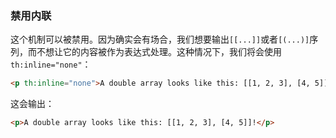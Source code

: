 ### 禁用内联

这个机制可以被禁用。因为确实会有场合，我们想要输出`[[...]]`或者`[(...)]`序列，而不想让它的内容被作为表达式处理。这种情况下，我们将会使用`th:inline="none"`：
```html
<p th:inline="none">A double array looks like this: [[1, 2, 3], [4, 5]]!</p>
```
这会输出：
```html
<p>A double array looks like this: [[1, 2, 3], [4, 5]]!</p>
```